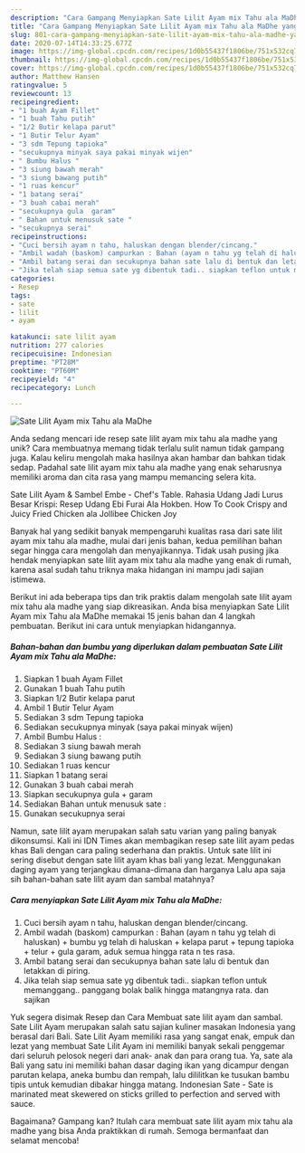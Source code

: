 ```yaml
---
description: "Cara Gampang Menyiapkan Sate Lilit Ayam mix Tahu ala MaDhe yang Sempurna"
title: "Cara Gampang Menyiapkan Sate Lilit Ayam mix Tahu ala MaDhe yang Sempurna"
slug: 801-cara-gampang-menyiapkan-sate-lilit-ayam-mix-tahu-ala-madhe-yang-sempurna
date: 2020-07-14T14:33:25.677Z
image: https://img-global.cpcdn.com/recipes/1d0b55437f1806be/751x532cq70/sate-lilit-ayam-mix-tahu-ala-madhe-foto-resep-utama.jpg
thumbnail: https://img-global.cpcdn.com/recipes/1d0b55437f1806be/751x532cq70/sate-lilit-ayam-mix-tahu-ala-madhe-foto-resep-utama.jpg
cover: https://img-global.cpcdn.com/recipes/1d0b55437f1806be/751x532cq70/sate-lilit-ayam-mix-tahu-ala-madhe-foto-resep-utama.jpg
author: Matthew Hansen
ratingvalue: 5
reviewcount: 13
recipeingredient:
- "1 buah Ayam Fillet"
- "1 buah Tahu putih"
- "1/2 Butir kelapa parut"
- "1 Butir Telur Ayam"
- "3 sdm Tepung tapioka"
- "secukupnya minyak saya pakai minyak wijen"
- " Bumbu Halus "
- "3 siung bawah merah"
- "3 siung bawang putih"
- "1 ruas kencur"
- "1 batang serai"
- "3 buah cabai merah"
- "secukupnya gula  garam"
- " Bahan untuk menusuk sate "
- "secukupnya serai"
recipeinstructions:
- "Cuci bersih ayam n tahu, haluskan dengan blender/cincang."
- "Ambil wadah (baskom) campurkan : Bahan (ayam n tahu yg telah di haluskan) + bumbu yg telah di haluskan + kelapa parut + tepung tapioka + telur + gula garam, aduk semua hingga rata n tes rasa."
- "Ambil batang serai dan secukupnya bahan sate lalu di bentuk dan letakkan di piring."
- "Jika telah siap semua sate yg dibentuk tadi.. siapkan teflon untuk memanggang.. panggang bolak balik hingga matangnya rata. dan sajikan"
categories:
- Resep
tags:
- sate
- lilit
- ayam

katakunci: sate lilit ayam 
nutrition: 277 calories
recipecuisine: Indonesian
preptime: "PT28M"
cooktime: "PT60M"
recipeyield: "4"
recipecategory: Lunch

---
```



![Sate Lilit Ayam mix Tahu ala MaDhe](https://img-global.cpcdn.com/recipes/1d0b55437f1806be/751x532cq70/sate-lilit-ayam-mix-tahu-ala-madhe-foto-resep-utama.jpg)

Anda sedang mencari ide resep sate lilit ayam mix tahu ala madhe yang unik? Cara membuatnya memang tidak terlalu sulit namun tidak gampang juga. Kalau keliru mengolah maka hasilnya akan hambar dan bahkan tidak sedap. Padahal sate lilit ayam mix tahu ala madhe yang enak seharusnya memiliki aroma dan cita rasa yang mampu memancing selera kita.

Sate Lilit Ayam &amp; Sambel Embe - Chef&#39;s Table. Rahasia Udang Jadi Lurus Besar Krispi: Resep Udang Ebi Furai Ala Hokben. How To Cook Crispy and Juicy Fried Chicken ala Jollibee Chicken Joy

Banyak hal yang sedikit banyak mempengaruhi kualitas rasa dari sate lilit ayam mix tahu ala madhe, mulai dari jenis bahan, kedua pemilihan bahan segar hingga cara mengolah dan menyajikannya. Tidak usah pusing jika hendak menyiapkan sate lilit ayam mix tahu ala madhe yang enak di rumah, karena asal sudah tahu triknya maka hidangan ini mampu jadi sajian istimewa.


Berikut ini ada beberapa tips dan trik praktis dalam mengolah sate lilit ayam mix tahu ala madhe yang siap dikreasikan. Anda bisa menyiapkan Sate Lilit Ayam mix Tahu ala MaDhe memakai 15 jenis bahan dan 4 langkah pembuatan. Berikut ini cara untuk menyiapkan hidangannya.

<!--inarticleads1-->

##### Bahan-bahan dan bumbu yang diperlukan dalam pembuatan Sate Lilit Ayam mix Tahu ala MaDhe:

1. Siapkan 1 buah Ayam Fillet
1. Gunakan 1 buah Tahu putih
1. Siapkan 1/2 Butir kelapa parut
1. Ambil 1 Butir Telur Ayam
1. Sediakan 3 sdm Tepung tapioka
1. Sediakan secukupnya minyak (saya pakai minyak wijen)
1. Ambil  Bumbu Halus :
1. Sediakan 3 siung bawah merah
1. Sediakan 3 siung bawang putih
1. Sediakan 1 ruas kencur
1. Siapkan 1 batang serai
1. Gunakan 3 buah cabai merah
1. Siapkan secukupnya gula + garam
1. Sediakan  Bahan untuk menusuk sate :
1. Gunakan secukupnya serai


Namun, sate lilit ayam merupakan salah satu varian yang paling banyak dikonsumsi. Kali ini IDN Times akan membagikan resep sate lilit ayam pedas khas Bali dengan cara paling sederhana dan praktis. Untuk sate lilit ini sering disebut dengan sate lilit ayam khas bali yang lezat. Menggunakan daging ayam yang terjangkau dimana-dimana dan harganya Lalu apa saja sih bahan-bahan sate lilit ayam dan sambal matahnya? 

<!--inarticleads2-->

##### Cara menyiapkan Sate Lilit Ayam mix Tahu ala MaDhe:

1. Cuci bersih ayam n tahu, haluskan dengan blender/cincang.
1. Ambil wadah (baskom) campurkan : Bahan (ayam n tahu yg telah di haluskan) + bumbu yg telah di haluskan + kelapa parut + tepung tapioka + telur + gula garam, aduk semua hingga rata n tes rasa.
1. Ambil batang serai dan secukupnya bahan sate lalu di bentuk dan letakkan di piring.
1. Jika telah siap semua sate yg dibentuk tadi.. siapkan teflon untuk memanggang.. panggang bolak balik hingga matangnya rata. dan sajikan


Yuk segera disimak Resep dan Cara Membuat sate lilit ayam dan sambal. Sate Lilit Ayam merupakan salah satu sajian kuliner masakan Indonesia yang berasal dari Bali. Sate Lilit Ayam memiliki rasa yang sangat enak, empuk dan lezat yang membuat Sate Lilit Ayam ini memiliki banyak sekali penggemar dari seluruh pelosok negeri dari anak- anak dan para orang tua. Ya, sate ala Bali yang satu ini memiliki bahan dasar daging ikan yang dicampur dengan parutan kelapa, aneka bumbu dan rempah, lalu dililitkan ke tusukan bambu tipis untuk kemudian dibakar hingga matang. Indonesian Sate - Sate is marinated meat skewered on sticks grilled to perfection and served with sauce. 

Bagaimana? Gampang kan? Itulah cara membuat sate lilit ayam mix tahu ala madhe yang bisa Anda praktikkan di rumah. Semoga bermanfaat dan selamat mencoba!
